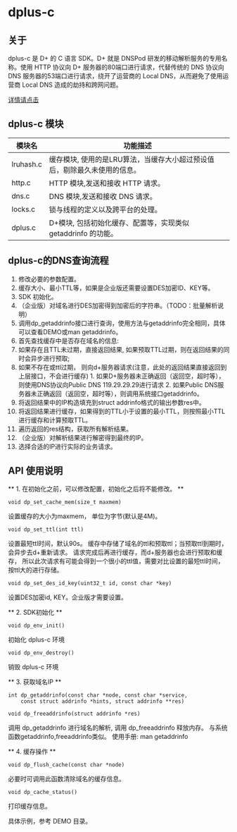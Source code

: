 # dplus-c


## 关于
dplus-c 是 D+ 的 C 语言 SDK。D+ 就是 DNSPod 研发的移动解析服务的专用名称。使用 HTTP 协议向 D+ 服务器的80端口进行请求，代替传统的 DNS 协议向 DNS 服务器的53端口进行请求，绕开了运营商的 Local DNS，从而避免了使用运营商 Local DNS 造成的劫持和跨网问题。

[详情请点击](https://www.dnspod.cn/httpdns)


## dplus-c 模块
| 模块名　  | 功能描述                                                                  |
|-----------|---------------------------------------------------------------------------|
| lruhash.c | 缓存模块, 使用的是LRU算法，当缓存大小超过预设值后，剔除最久未使用的信息。 |
| http.c    | HTTP 模块,发送和接收 HTTP 请求。                                          |
| dns.c     | DNS 模块,发送和接收 DNS 请求。                                            |
| locks.c   | 锁与线程的定义以及跨平台的处理。                                          |
| dplus.c   | D+模块, 包括初始化缓存、配置等，实现类似 getaddrinfo 的功能。             |


## dplus-c的DNS查询流程
1. 修改必要的参数配置。
  1. 缓存大小、最小TTL等，如果是企业版还需要设置DES加密ID、KEY等。
2. SDK 初始化。
3. （企业版）对域名进行DES加密得到加密后的字符串。（TODO：批量解析说明）
4. 调用dp_getaddrinfo接口进行查询，使用方法与getaddrinfo完全相同，具体可以查看DEMO或man getaddrinfo。
  1. 首先查找缓存中是否存在域名的信息:
  2. 如果存在且TTL未过期，直接返回结果, 如果预取TTL过期，则在返回结果的同时会异步进行预取;
  3. 如果不存在或ttl过期， 则向d+服务器请求(注意，此处的返回结果直接返回到上层接口，不会进行缓存)
    1. 如果D+服务器未正确返回（返回空，超时等），则使用DNS协议向Public DNS 119.29.29.29进行请求
    2. 如果Public DNS服务器未正确返回（返回空，超时等），则调用系统接口getaddrinfo。
  4. 将返回结果中的IP构造填充到struct addrinfo格式的输出参数res中。
  5. 将返回结果进行缓存，如果得到的TTL小于设置的最小TTL，则按照最小TTL进行缓存和计算预取TTL。
5. 遍历返回的res结构，获取所有解析结果。
6. （企业版）对解析结果进行解密得到最终的IP。
7. 选择合适的IP进行实际的业务请求。


## API 使用说明
** 1. 在初始化之前，可以修改配置，初始化之后将不能修改。 **
```
void dp_set_cache_mem(size_t maxmem)
```
设置缓存的大小为maxmem， 单位为字节(默认是4M)。
```
void dp_set_ttl(int ttl)
```
设置最短ttl时间，默认90s。
缓存中存储了域名的ttl和预取ttl；当预取ttl到期时，会异步去d+重新请求。
请求完成后再进行缓存，而d+服务器也会进行预取和缓存，
所以此次请求有可能会得到一个很小的ttl值，需要对比设置的最短ttl时间，按ttl大的进行存储。
```
void dp_set_des_id_key(uint32_t id, const char *key)
```
设置DES加密id, KEY。企业版才需要设置。

** 2. SDK初始化 **
```
void dp_env_init()
```
初始化 dplus-c 环境
```
void dp_env_destroy()
```
销毁 dplus-c 环境

** 3. 获取域名IP **
```
int dp_getaddrinfo(const char *node, const char *service,
    const struct addrinfo *hints, struct addrinfo **res)
```
```
void dp_freeaddrinfo(struct addrinfo *res)
```
调用 dp_getaddrinfo 进行域名的解析, 调用 dp_freeaddrinfo 释放内存。
与系统函数getaddrinfo,freeaddrinfo类似。
使用手册: man getaddrinfo

** 4. 缓存操作 **
```
void dp_flush_cache(const char *node)
```
必要时可调用此函数清除域名的缓存信息。
```
void dp_cache_status()
```
打印缓存信息。

具体示例，参考 DEMO 目录。
